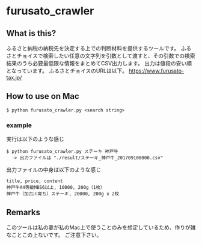 # furusato_crawler
## What is this?
ふるさと納税の納税先を決定する上での判断材料を提供するツールです。
ふるさとチョイスで検索したい任意の文字列を引数として渡すと、その引数での検索結果のうち必要最低限な情報をまとめてCSV出力します。
出力は値段の安い順となっています。
ふるさとチョイスのURLは以下。
https://www.furusato-tax.jp/

## How to use on Mac

```
$ python furusato_crawler.py <search string>
```

### example
実行は以下のような感じ

```
$ python furusato_crawler.py ステーキ 神戸牛
  -> 出力ファイルは "./result/ステーキ_神戸牛_201709100000.csv"
```

出力ファイルの中身は以下のような感じ

```
title, price, content
神戸牛A4等級MBS6以上, 10000, 200g（1枚）
神戸牛（加古川育ち）ステーキ, 20000, 200g x 2枚
```

## Remarks
このツールは私の妻が私のMac上で使うことのみを想定しているため、作りが雑なことこの上ないです。
ご注意下さい。
